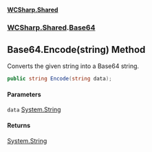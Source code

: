 #### [WCSharp.Shared](README.md 'README')
### [WCSharp.Shared](WCSharp.Shared.md 'WCSharp.Shared').[Base64](WCSharp.Shared.Base64.md 'WCSharp.Shared.Base64')

## Base64.Encode(string) Method

Converts the given string into a Base64 string.

```csharp
public string Encode(string data);
```
#### Parameters

<a name='WCSharp.Shared.Base64.Encode(string).data'></a>

`data` [System.String](https://docs.microsoft.com/en-us/dotnet/api/System.String 'System.String')

#### Returns
[System.String](https://docs.microsoft.com/en-us/dotnet/api/System.String 'System.String')